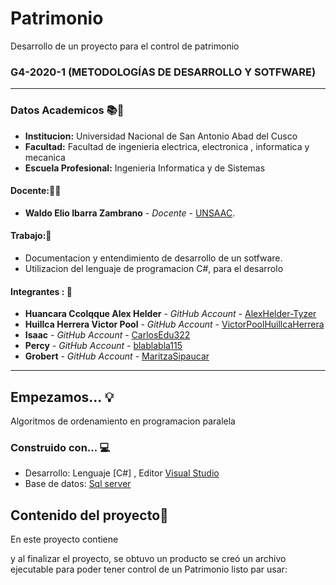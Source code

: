 # Patrimonio
Desarrollo de un proyecto para el control de patrimonio
### G4-2020-1 (METODOLOGÍAS DE DESARROLLO Y SOTFWARE)
---

### Datos Academicos 📚📓

- **Institucion:** Universidad Nacional de San Antonio Abad del Cusco
- **Facultad:** Facultad de ingenieria electrica, electronica , informatica y mecanica
- **Escuela Profesional:** Ingenieria Informatica y de Sistemas

#### Docente:👩‍🏫
- **Waldo Elio Ibarra Zambrano** - _Docente_ - [UNSAAC](https://drive.google.com/file/d/1VR8JxXKwy0-WJTPu9WGeE0M0qoxSiwNl/view).

#### Trabajo:📂

- Documentacion y entendimiento de desarrollo de un sotfware.
- Utilizacion del lenguaje de programacion C#, para el desarrolo

#### Integrantes : 📌

- **Huancara Ccolqque Alex Helder** - _GitHub Account_ - [AlexHelder-Tyzer](https://github.com/AlexHelder-Tyzer)
- **Huillca Herrera Victor Pool** - _GitHub Account_ - [VictorPoolHuillcaHerrera](https://github.com/VictorPoolHuillcaHerrera)
- **Isaac** - _GitHub Account_ - [CarlosEdu322](https://github.com/CarlosEdu322)
- **Percy** - _GitHub Account_ - [blablabla115](https://github.com/blablabla115)
- **Grobert** - _GitHub Account_ - [MaritzaSipaucar](https://github.com/MaritzaSipaucar)

---
## Empezamos... 💡

Algoritmos de ordenamiento en programacion paralela 

### Construido con... 💻

- Desarrollo: Lenguaje [C#] , Editor [Visual Studio](https://visualstudio.microsoft.com/es/vs/)
- Base de datos: [Sql server](https://www.microsoft.com/es-es/sql-server/sql-server-downloads)

## Contenido del proyecto📃

En este proyecto contiene 


y al finalizar el proyecto, se obtuvo un producto se creó un archivo ejecutable para poder tener control de un Patrimonio listo par usar:

